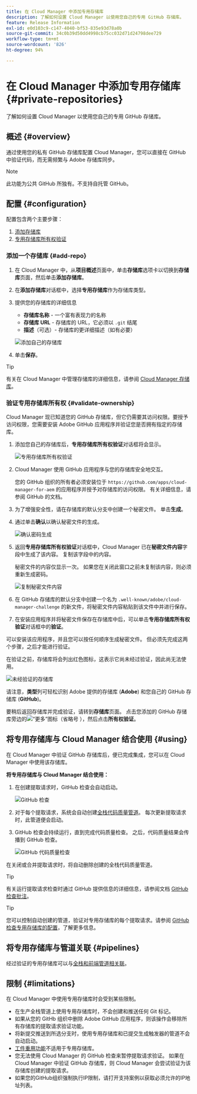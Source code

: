 ```yaml
---
title: 在 Cloud Manager 中添加专用存储库
description: 了解如何设置 Cloud Manager 以使用您自己的专用 GitHub 存储库。
feature: Release Information
exl-id: e0d103c9-c147-4040-bf53-835e93d78a0b
source-git-commit: 34c0b39d50dd4998cb75cc032d71d24798dee729
workflow-type: tm+mt
source-wordcount: '826'
ht-degree: 94%

---
```



# 在 Cloud Manager 中添加专用存储库 {#private-repositories}

了解如何设置 Cloud Manager 以使用您自己的专用 GitHub 存储库。

## 概述 {#overview}

通过使用您的私有 GitHub 存储库配置 Cloud Manager，您可以直接在 GitHub 中验证代码，而无需频繁与 Adobe 存储库同步。

>[!NOTE]
>
>此功能为公共 GitHub 所独有。不支持自托管 GitHub。

## 配置 {#configuration}

配置包含两个主要步骤：

1. [添加存储库](#add-repo)
1. [专用存储库所有权验证](#validate-ownership)



### 添加一个存储库 {#add-repo}

1. 在 Cloud Manager 中，从&#x200B;**项目概述**&#x200B;页面中，单击&#x200B;**存储库**&#x200B;选项卡以切换到&#x200B;**存储库**&#x200B;页面，然后单击&#x200B;**添加存储库**。

1. 在&#x200B;**添加存储库**&#x200B;对话框中，选择&#x200B;**专用存储库**&#x200B;作为存储库类型。

1. 提供您的存储库的详细信息

   * **存储库名称** - 一个富有表现力的名称
   * **存储库 URL** - 存储库的 URL，它必须以 `.git` 结尾
   * **描述**（可选）- 存储库的更详细描述（如有必要）

   ![添加自己的存储库](/help/assets/repositories/add-own-github.png)

1. 单击&#x200B;**保存**。

>[!TIP]
>
>有关在 Cloud Manager 中管理存储库的详细信息，请参阅 [Cloud Manager 存储库](/help/managing-code/managing-repositories.md)。



### 验证专用存储库所有权 {#validate-ownership}

Cloud Manager 现已知道您的 GitHub 存储库，但它仍需要其访问权限。要授予访问权限，您需要安装 Adobe GitHub 应用程序并验证您是否拥有指定的存储库。

1. 添加您自己的存储库后，**专用存储库所有权验证**&#x200B;对话框将会显示。

   ![专用存储库所有权验证](/help/assets/repositories/private-repo-validate.png)

1. Cloud Manager 使用 GitHub 应用程序与您的存储库安全地交互。

   您的 GitHub 组织的所有者必须安装位于 `https://github.com/apps/cloud-manager-for-aem` 的应用程序并授予对存储库的访问权限。 有关详细信息，请参阅 GitHub 的文档。

1. 为了增强安全性，请在存储库的默认分支中创建一个秘密文件。 单击&#x200B;**生成**。

1. 通过单击&#x200B;**确认**&#x200B;以确认秘密文件的生成。

   ![确认密码生成](/help/assets/repositories/confirm-generation.png)

1. 返回&#x200B;**专用存储库所有权验证**&#x200B;对话框中，Cloud Manager 已在&#x200B;**秘密文件内容**&#x200B;字段中生成了该内容。 复制该字段中的内容。

   秘密文件的内容仅显示一次。 如果您在关闭此窗口之前未复制该内容，则必须重新生成密码。

   ![复制秘密文件内容](/help/assets/repositories/new-secret.png)

1. 在 GitHub 存储库的默认分支中创建一个名为 `.well-known/adobe/cloud-manager-challenge` 的新文件，将秘密文件内容粘贴到该文件中并进行保存。

1. 在安装应用程序并将秘密文件保存在存储库中后，可以单击&#x200B;**专用存储库所有权验证**&#x200B;对话框中的&#x200B;**验证**。

可以安装该应用程序，并且您可以按任何顺序生成秘密文件。 但必须先完成这两个步骤，之后才能进行验证。

在验证之前，存储库将会列出红色图标，这表示它尚未经过验证，因此尚无法使用。

![未经验证的存储库](/help/assets/repositories/unvalidated-repo.png)

请注意，**类型**&#x200B;列可轻松识别 Adobe 提供的存储库 (**Adobe**) 和您自己的 GitHub 存储库 (**GitHub**)。

要稍后返回存储库并完成验证，请转到&#x200B;**存储库**&#x200B;页面。 点击您添加的 GitHub 存储库旁边的![“更多”图标（省略号 &#x200B;](https://spectrum.adobe.com/static/icons/workflow_18/Smock_More_18_N.svg)），然后点击&#x200B;**所有权验证**。


## 将专用存储库与 Cloud Manager 结合使用 {#using}

在 Cloud Manager 中验证 GitHub 存储库后，便已完成集成，您可以在 Cloud Manager 中使用该存储库。

**将专用存储库与 Cloud Manager 结合使用：**

1. 在创建提取请求时，GitHub 检查会自动启动。

   ![GitHub 检查](/help/assets/repositories/github-checks.png)

1. 对于每个提取请求，系统会自动创建[全栈代码质量管道](/help/using/managing-pipelines.md)。 每次更新提取请求时，此管道便会启动。

1. GitHub 检查会持续运行，直到完成代码质量检查。 之后，代码质量结果会传播到 GitHub 检查。

   ![GitHub 代码质量检查](/help/assets/repositories/github-code-quality.png)

在关闭或合并提取请求时，将自动删除创建的全栈代码质量管道。

>[!TIP]
>
>有关运行提取请求检查时通过 GitHub 提供信息的详细信息，请参阅文档 [GitHub 检查批注](github-annotations.md)。

>[!TIP]
>
>您可以控制自动创建的管道，验证对专用存储库的每个提取请求。请参阅 [GitHub 检查专用存储库的配置](github-check-config.md)，了解更多信息。



## 将专用存储库与管道关联 {#pipelines}

经过验证的专用存储库可以与[全栈和前端管道相关联](/help/overview/ci-cd-pipelines.md)。



## 限制 {#limitations}

在 Cloud Manager 中使用专用存储库时会受到某些限制。

* 在生产全栈管道上使用专用存储库时，不会创建和推送任何 Git 标记。
* 如果从您的 GitHb 组织中删除 Adobe GitHub 应用程序，则该操作会移除所有存储库的提取请求验证功能。
* 将新提交推送到所选分支时，使用专用存储库和已提交生成触发器的管道不会自动启动。
* [工件重用功能](/help/getting-started/project-setup.md#build-artifact-reuse)不适用于专用存储库。
* 您无法使用 Cloud Manager 的 GitHub 检查来暂停提取请求验证。 如果在 Cloud Manager 中验证 GitHub 存储库，则 Cloud Manager 会尝试验证为该存储库创建的提取请求。
* 如果您的GitHub组织强制执行IP限制，请打开支持案例以获取必须允许的IP地址列表。
